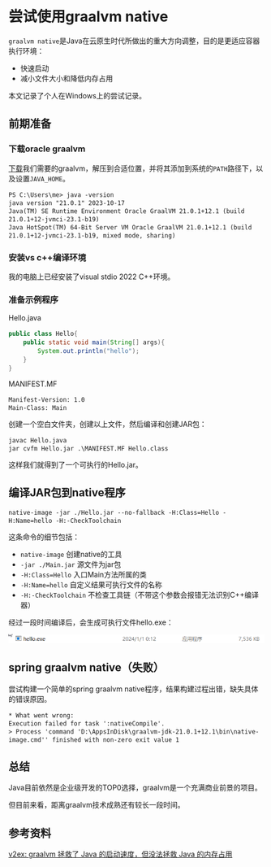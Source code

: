 # 尝试使用graalvm native

`graalvm native`是Java在云原生时代所做出的重大方向调整，目的是更适应容器执行环境：

- 快速启动
- 减小文件大小和降低内存占用

本文记录了个人在Windows上的尝试记录。
## 前期准备

### 下载oracle graalvm

[下载](https://www.oracle.com/java/technologies/downloads/#graalvmjava21-windows)我们需要的graalvm，解压到合适位置，并将其添加到系统的`PATH`路径下，以及设置`JAVA_HOME`。

```
PS C:\Users\me> java -version
java version "21.0.1" 2023-10-17
Java(TM) SE Runtime Environment Oracle GraalVM 21.0.1+12.1 (build 21.0.1+12-jvmci-23.1-b19)
Java HotSpot(TM) 64-Bit Server VM Oracle GraalVM 21.0.1+12.1 (build 21.0.1+12-jvmci-23.1-b19, mixed mode, sharing)
```

### 安装vs c++编译环境

我的电脑上已经安装了visual stdio 2022 C++环境。

### 准备示例程序

Hello.java

```java
public class Hello{
    public static void main(String[] args){
        System.out.println("hello");
    }
}
```

MANIFEST.MF

```
Manifest-Version: 1.0
Main-Class: Main
```

创建一个空白文件夹，创建以上文件，然后编译和创建JAR包：

```
javac Hello.java
jar cvfm Hello.jar .\MANIFEST.MF Hello.class
```

这样我们就得到了一个可执行的Hello.jar。

## 编译JAR包到native程序

```
native-image -jar ./Hello.jar --no-fallback -H:Class=Hello -H:Name=hello -H:-CheckToolchain
```

这条命令的细节包括：

- `native-image` 创建native的工具
- `-jar ./Main.jar` 源文件为jar包
- `-H:Class=Hello` 入口Main方法所属的类
- `-H:Name=hello` 自定义结果可执行文件的名称
- `-H:-CheckToolchain` 不检查工具链（不带这个参数会报错无法识别C++编译器）

经过一段时间编译后，会生成可执行文件hello.exe：

![](_images/Pasted%20image%2020240101140313.png)

## spring graalvm native（失败）

尝试构建一个简单的spring graalvm native程序，结果构建过程出错，缺失具体的错误原因。

```
* What went wrong:
Execution failed for task ':nativeCompile'.
> Process 'command 'D:\AppsInDisk\graalvm-jdk-21.0.1+12.1\bin\native-image.cmd'' finished with non-zero exit value 1
```

## 总结

Java目前依然是企业级开发的TOP0选择，graalvm是一个充满商业前景的项目。

但目前来看，距离graalvm技术成熟还有较长一段时间。

## 参考资料

[v2ex: graalvm 拯救了 Java 的启动速度，但没法拯救 Java 的内存占用](https://www.v2ex.com/t/1005841)